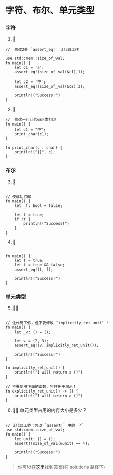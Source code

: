 # 字符、布尔、单元类型

### 字符

1. 🌟

```rust,editable
//  修改2处 `assert_eq!` 让代码工作

use std::mem::size_of_val;
fn main() {
    let c1 = 'a';
    assert_eq!(size_of_val(&c1),1);

    let c2 = '中';
    assert_eq!(size_of_val(&c2),3);

    println!("Success!")
}
```

2. 🌟

```rust,editable
//  修改一行让代码正常打印
fn main() {
    let c1 = "中";
    print_char(c1);
}

fn print_char(c : char) {
    println!("{}", c);
}
```

### 布尔

3. 🌟

```rust,editable

// 使成功打印
fn main() {
    let _f: bool = false;

    let t = true;
    if !t {
        println!("Success!")
    }
}
```

4. 🌟

```rust,editable

fn main() {
    let f = true;
    let t = true && false;
    assert_eq!(t, f);

    println!("Success!")
}
```

### 单元类型

5. 🌟🌟

```rust,editable

// 让代码工作，但不要修改 `implicitly_ret_unit` !
fn main() {
    let _v: () = ();

    let v = (2, 3);
    assert_eq!(v, implicitly_ret_unit());

    println!("Success!")
}

fn implicitly_ret_unit() {
    println!("I will return a ()")
}

// 不要使用下面的函数，它只用于演示！
fn explicitly_ret_unit() -> () {
    println!("I will return a ()")
}
```

6. 🌟🌟 单元类型占用的内存大小是多少？

```rust,editable

// 让代码工作：修改 `assert!` 中的 `4`
use std::mem::size_of_val;
fn main() {
    let unit: () = ();
    assert!(size_of_val(&unit) == 4);

    println!("Success!")
}
```

> 你可以在[这里](https://github.com/sunface/rust-by-practice/blob/master/solutions/basic-types/char-bool-unit.md)找到答案(在 solutions 路径下)
